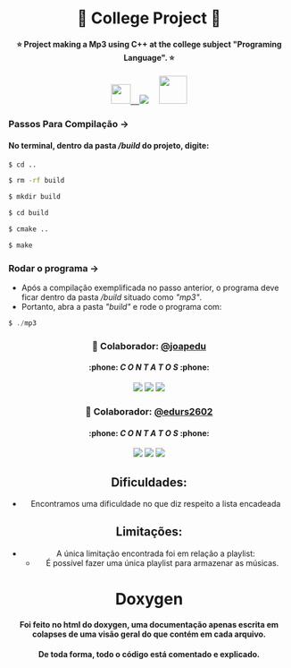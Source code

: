 <h1 align="center">📖 College Project 📖</h1>

<div align="center">
<h4>⭐️ Project making a Mp3 using C++ at the college subject "Programing Language". ⭐️</h4>
  <a href="https://http://linguagemc.com.br/o-que-e-linguagem-c//"><img height= "35" src= "https://img.shields.io/badge/c++-35495E?style=for-the-badge&logo=c&logoColor=4FC08D">&nbsp;&nbsp;&nbsp;&nbsp;</a><img src="https://img.icons8.com/cute-clipart/64/null/services.png"/><a>&nbsp;&nbsp;&nbsp;&nbsp;&nbsp;<img height= "50" src= "https://www.svgrepo.com/show/270190/mp3.svg">
</a>
</div>

### Passos Para Compilação ->
#### No terminal, dentro da pasta  */build*  do projeto, digite:

```cmd
$ cd .. 
```
```cmd
$ rm -rf build
```
```cmd
$ mkdir build
```
```cmd
$ cd build
```
```cmd
$ cmake ..
```
```cmd
$ make
```

### Rodar o programa ->
 - Após a compilação exemplificada no passo anterior, o programa deve ficar dentro da pasta */build* situado como *"mp3"*.
 - Portanto, abra a pasta *"build"* e rode o programa com: 
```ts
$ ./mp3
```
<h3 align="center"> 👾 Colaborador: <a href="https://github.com/joapedu"><strong>@joapedu</strong></a></h3>
<h4 align="center">:phone: <i>C O N T A T O S</i> :phone:</h4>
<div align="center">
    <a href = "mailto:joaoeduardobraga2@gmail.com"><img src="https://img.shields.io/badge/-Gmail-F80000?style=for-the-badge&logo=gmail&logoColor=white" target="_blank"></a>
    <a href="https://www.linkedin.com/in/joão-eduardo-braga/" target="_blank"><img src="https://img.shields.io/badge/-LinkedIn-%230077B5?style=for-the-badge&logo=linkedin&logoColor=white" target="_blank"></a>
    <a href="https://wa.me/5584981480327/" target="_blank"><img src="https://img.shields.io/badge/-WhatsApp-4EA94B?style=for-the-badge&logo=WhatsApp&logoColor=white" target="_blank"></a>
</div>

<h3 align="center">🐺 Colaborador: <a href="https://github.com/edurs2602"><strong>@edurs2602</strong></a></h3>
<h4 align="center">:phone: <i>C O N T A T O S</i> :phone:</h4>
<div align="center">
    <a href = "mailto:edurs.2602@gmail.com"><img src="https://img.shields.io/badge/-Gmail-F80000?style=for-the-badge&logo=gmail&logoColor=white" target="_blank"></a>
    <a href="https://www.linkedin.com/in/lu%C3%ADs-eduardo-da-silva-ribeiro-462221233/" target="_blank"><img src="https://img.shields.io/badge/-LinkedIn-%230077B5?style=for-the-badge&logo=linkedin&logoColor=white" target="_blank"></a>
    <a href="https://wa.me/5584996361789/" target="_blank"><img src="https://img.shields.io/badge/-WhatsApp-4EA94B?style=for-the-badge&logo=WhatsApp&logoColor=white" target="_blank"></a>
</div>

<div align="center">

## Dificuldades:
- Encontramos uma dificuldade no que diz respeito a lista encadeada
</div>
<div align="center">

## Limitações:
- A única limitação encontrada foi em relação a playlist:
  - É possível fazer uma única playlist para armazenar as músicas.
</div>
<div align="center">

# Doxygen
#### Foi feito no html do doxygen, uma documentação apenas escrita em colapses de uma visão geral do que contém em cada arquivo.
#### De toda forma, todo o código está comentado e explicado.
</div>